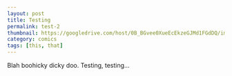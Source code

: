 ```yaml
---
layout: post
title: Testing
permalink: test-2
thumbnail: https://googledrive.com/host/0B_BGvee0XueEcEkzeGJMd1FGdDQ/imgs/thumbs/blank.jpg
category: comics
tags: [this, that]
---
```


Blah boohicky dicky doo. Testing, testing...
